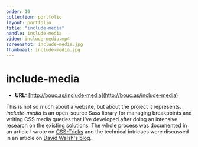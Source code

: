 ```yaml
---
order: 10
collection: portfolio
layout: portfolio
title: "include-media"
handle: include-media
video: include-media.mp4
screenshot: include-media.jpg
thumbnail: include-media.jpg
---
```

# include-media

- **URL:** [http://bouc.as/include-media](http://bouc.as/include-media)

This is not so much about a website, but about the project it represents. *include-media* is an open-source Sass library for managing breakpoints and writing CSS media queries that I've developed after doing an intensive research on the existing solutions. The whole process was documented in an article I wrote on [CSS-Tricks](https://css-tricks.com/approaches-media-queries-sass/) and the technical intricaes were discussed in an article on [David Walsh's blog](http://davidwalsh.name/sass-media-query).
